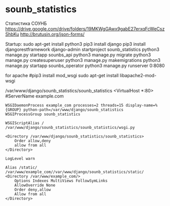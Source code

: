 # sounb_statistics
Статистика СОУНБ
https://drive.google.com/drive/folders/19MKWgGAwx9gabE27erxqFcWeCszShbKu
http://brutusin.org/json-forms/ 



Startup:
sudo apt-get install python3
pip3 install django
pip3 install djangorestframework
django-admin startproject sounb_statistics
python3 manage.py startapp sounbs_api
python3 manage.py migrate
python3 manage.py createsuperuser
python3 manage.py makemigrations
python3 manage.py startapp sounbs_operator
python3 manage.py runserver 0:8080

for apache 
#pip3 install mod_wsgi
sudo apt-get install libapache2-mod-wsgi

/var/www/django/sounb_statistics/sounb_statistics
<VirtualHost *:80>
    #ServerName example.com

    WSGIDaemonProcess example_com processes=2 threads=15 display-name=%{GROUP} python-path=/var/www/django/sounb_statistics
    WSGIProcessGroup sounb_statistics

    WSGIScriptAlias / /var/www/django/sounb_statistics/sounb_statistics/wsgi.py

    <Directory /var/www/django/sounb_statistics/sounb_statistics>
        Order allow,deny
        allow from all
    </Directory>

    LogLevel warn

    Alias /static/ /var/www/example_com//var/www/django/sounb_statistics/static/
    <Directory /var/www/example_com/>
        Options Indexes MultiViews FollowSymLinks
        AllowOverride None
        Order deny,allow
        Allow from all
    </Directory>
</VirtualHost>